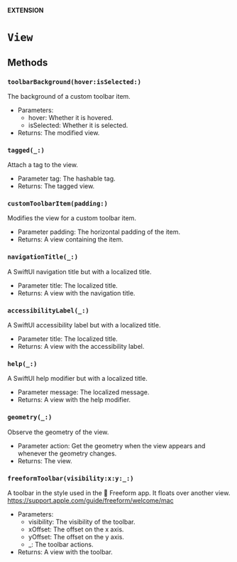 **EXTENSION**

# `View`

## Methods
### `toolbarBackground(hover:isSelected:)`

The background of a custom toolbar item.
- Parameters:
  - hover: Whether it is hovered.
  - isSelected: Whether it is selected.
- Returns: The modified view.

### `tagged(_:)`

Attach a tag to the view.
- Parameter tag: The hashable tag.
- Returns: The tagged view.

### `customToolbarItem(padding:)`

Modifies the view for a custom toolbar item.
- Parameter padding: The horizontal padding of the item.
- Returns: A view containing the item.

### `navigationTitle(_:)`

A SwiftUI navigation title but with a localized title.
- Parameter title: The localized title.
- Returns: A view with the navigation title.

### `accessibilityLabel(_:)`

A SwiftUI accessibility label but with a localized title.
- Parameter title: The localized title.
- Returns: A view with the accessibility label.

### `help(_:)`

A SwiftUI help modifier but with a localized title.
- Parameter message: The localized message.
- Returns: A view with the help modifier.

### `geometry(_:)`

Observe the geometry of the view.
- Parameter action: Get the geometry when the view appears and whenever the geometry changes.
- Returns: The view.

### `freeformToolbar(visibility:x:y:_:)`

A toolbar in the style used in the  Freeform app.
It floats over another view.
https://support.apple.com/guide/freeform/welcome/mac
- Parameters:
  - visibility: The visibility of the toolbar.
  - xOffset: The offset on the x axis.
  - yOffset: The offset on the y axis.
  - _:  The toolbar actions.
- Returns: A view with the toolbar.
